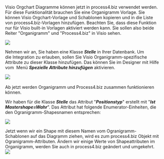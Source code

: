 

Visio Orgchart Diagramme können jetzt in process4.biz verwendet werden.
Für diese Funktionalität brauchen Sie eine Organigramm Vorlage. Sie
können Visio Orgchart-Vorlage und Schablonen kopieren und in die Liste
von process4.biz-Vorlagen hinzufügen. Beachten Sie, dass diese Funktion
nur für Visio built-in Vorlagen aktiviert werden kann. Sie sollen also
beide Reiter "Organigramm" und "Process4.biz" in Visio sehen.

![](//images.ctfassets.net/utx1h0gfm1om/14MQSdS0jMiu4QKqsiCIGa/e12822af81a0d87d42a06d908c49e193/1018489.png)

Nehmen wir an, Sie haben eine Klasse ***Stelle*** in Ihrer Datenbank. Um
die Integration zu erlauben, sollen Sie Visio Organigramm-spezifische
Attribute zu dieser Klasse hinzufügen. Das können Sie im Designer mit
Hilfe vom  Menü ***Spezielle Attribute hinzufügen*** aktivieren.

![](//images.ctfassets.net/utx1h0gfm1om/5xuk4l5jJSgkMU4iCCCQSQ/2155edd360f603d7b8f7cae3295e00ac/1018484.png) 

Ab jetzt werden Organigramm und Process4.biz zusammen funktionieren
können.

Wir haben für die Klasse ***Stelle*** das Attribut "***Positionstyp***"
erstellt mit "***Ist Mastershape=Wahr***". Das Attribut hat folgende
Enumerator-Einheiten, die den Ogranigramm-Shapesnamen entsprechen:

![](//images.ctfassets.net/utx1h0gfm1om/7mdfnj8pTawe4KMCwaKCsU/2c8aebc3e31245b90ed6bd6c3455c2ad/1018493.png)

Jetzt wenn wir ein Shape mit diesem Namen vom Ogranigramm-Schablonen auf
das Diagramm ziehen, wird es zum process4.biz Objekt mit
Ogranigramm-Attributen. Ändern wir einige Werte von Shapeattributen im
Organigramm, werden Sie auch in process4.biz geändert und umgekehrt.  
![](//images.ctfassets.net/utx1h0gfm1om/4B78EXShqg2cmy2giIWIQ2/0d7cb706083c79be087feed831b00b2b/1018498.png)  
  

